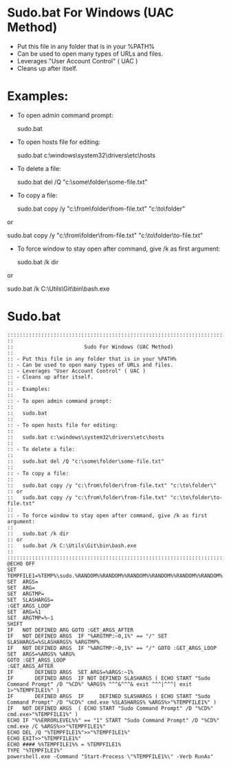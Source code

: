 # Sudo.bat For Windows (UAC Method)

- Put this file in any folder that is in your %PATH%
- Can be used to open many types of URLs and files.
- Leverages "User Account Control" ( UAC )
- Cleans up after itself.

# Examples:

- To open admin command prompt:

  sudo.bat

- To open hosts file for editing:

  sudo.bat c:\windows\system32\drivers\etc\hosts

- To delete a file:

  sudo.bat del /Q "c:\some\folder\some-file.txt"

- To copy a file:

  sudo.bat copy /y "c:\from\folder\from-file.txt" "c:\to\folder\"

 or
 
  sudo.bat copy /y "c:\from\folder\from-file.txt" "c:\to\folder\to-file.txt"

- To force window to stay open after command, give /k as first argument:

  sudo.bat /k dir

 or

  sudo.bat /k C:\Utils\Git\bin\bash.exe

# Sudo.bat

```
::::::::::::::::::::::::::::::::::::::::::::::::::::::::::::::::::::::::::::::::
::
::                       Sudo For Windows (UAC Method)
::
:: - Put this file in any folder that is in your %PATH%
:: - Can be used to open many types of URLs and files.
:: - Leverages "User Account Control" ( UAC )
:: - Cleans up after itself.
::
:: - Examples:
::
:: - To open admin command prompt:
::
::   sudo.bat
::
:: - To open hosts file for editing:
::
::   sudo.bat c:\windows\system32\drivers\etc\hosts
::
:: - To delete a file:
::
::   sudo.bat del /Q "c:\some\folder\some-file.txt"
::
:: - To copy a file:
::
::   sudo.bat copy /y "c:\from\folder\from-file.txt" "c:\to\folder\"
:: or
::   sudo.bat copy /y "c:\from\folder\from-file.txt" "c:\to\folder\to-file.txt"
::
:: - To force window to stay open after command, give /k as first argument:
::
::   sudo.bat /k dir
:: or
::   sudo.bat /k C:\Utils\Git\bin\bash.exe
::
::::::::::::::::::::::::::::::::::::::::::::::::::::::::::::::::::::::::::::::::
@ECHO OFF
SET  TEMPFILE1=%TEMP%\sudo.%RANDOM%%RANDOM%%RANDOM%%RANDOM%%RANDOM%%RANDOM%.bat
SET  ARGS=
SET  ARG=
SET  ARGTMP=
SET  SLASHARGS=
:GET_ARGS_LOOP
SET  ARG=%1
SET  ARGTMP=%~1
SHIFT
IF   NOT DEFINED ARG GOTO :GET_ARGS_AFTER
IF   NOT DEFINED ARGS  IF "%ARGTMP:~0,1%" == "/" SET SLASHARGS=%SLASHARGS% %ARGTMP%
IF   NOT DEFINED ARGS  IF "%ARGTMP:~0,1%" == "/" GOTO :GET_ARGS_LOOP
SET  ARGS=%ARGS% %ARG%
GOTO :GET_ARGS_LOOP
:GET_ARGS_AFTER
IF       DEFINED ARGS  SET ARGS=%ARGS:~1%
IF       DEFINED ARGS  IF NOT DEFINED SLASHARGS ( ECHO START "Sudo Command Prompt" /D "%CD%" %ARGS% ^^^&^^^& exit ^^^|^^^| exit 1>"%TEMPFILE1%" )
IF       DEFINED ARGS  IF     DEFINED SLASHARGS ( ECHO START "Sudo Command Prompt" /D "%CD%" cmd.exe %SLASHARGS% %ARGS%>"%TEMPFILE1%" )
IF   NOT DEFINED ARGS  ( ECHO START "Sudo Command Prompt" /D "%CD%" cmd.exe>"%TEMPFILE1%" )
ECHO IF "%%ERRORLEVEL%%" == "1" START "Sudo Command Prompt" /D "%CD%" cmd.exe /C %ARGS%>>"%TEMPFILE1%"
ECHO DEL /Q "%TEMPFILE1%">>"%TEMPFILE1%"
ECHO EXIT>>"%TEMPFILE1%"
ECHO #### %%TEMPFILE1%% = %TEMPFILE1%
TYPE "%TEMPFILE1%"
powershell.exe -Command "Start-Process \"%TEMPFILE1%\" -Verb RunAs"
```
